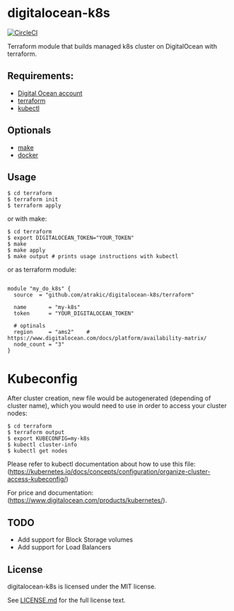 # digitalocean-k8s
[![CircleCI](https://circleci.com/gh/atrakic/digitalocean-k8s.svg?style=svg)](https://circleci.com/gh/atrakic/digitalocean-k8s)

Terraform module that builds managed k8s cluster on DigitalOcean with terraform.

## Requirements:
* [Digital Ocean account](https://cloud.digitalocean.com/login) 
* [terraform](https://www.terraform.io/)
* [kubectl](https://kubernetes.io/docs/tasks/tools/install-kubectl/#install-kubectl)

## Optionals
* [make](https://www.gnu.org/software/make/)
* [docker](https://docs.docker.com/)

## Usage
```shell
$ cd terraform
$ terraform init
$ terraform apply
```

or with make:
``` shell
$ cd terraform
$ export DIGITALOCEAN_TOKEN="YOUR_TOKEN"
$ make
$ make apply
$ make output # prints usage instructions with kubectl
```

or as terraform module:
``` hcl

module "my_do_k8s" {
  source  = "github.com/atrakic/digitalocean-k8s/terraform"

  name       = "my-k8s"
  token      = "YOUR_DIGITALOCEAN_TOKEN"

  # optinals
  region     = "ams2"    # https://www.digitalocean.com/docs/platform/availability-matrix/
  node_count = "3"
}
``` 

# Kubeconfig
After cluster creation, new file would be autogenerated (depending of cluster name), which you would need to use in order to access your cluster nodes:
``` shell
$ cd terraform
$ terraform output
$ export KUBECONFIG=my-k8s
$ kubectl cluster-info
$ kubectl get nodes
```

Please refer to kubectl documentation about how to use this file: (https://kubernetes.io/docs/concepts/configuration/organize-cluster-access-kubeconfig/)

For price and documentation:
(https://www.digitalocean.com/products/kubernetes/).

## TODO
- Add support for Block Storage volumes
- Add support for Load Balancers

## License
digitalocean-k8s is licensed under the MIT license.

See [LICENSE.md](https://github.com/atrakic/digitalocean-k8s/blob/master/LICENSE.md) for the full license text.
